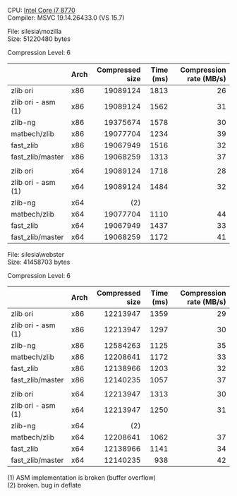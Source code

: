 CPU: [Intel Core i7 8770](https://ark.intel.com/products/126686/Intel-Core-i7-8700-Processor-12M-Cache-up-to-4_60-GHz)  
Compiler: MSVC 19.14.26433.0 (VS 15.7)

File: silesia\mozilla  
Size: 51220480 bytes

Compression Level: 6

|                  | Arch | Compressed size | Time (ms) | Compression rate (MB/s) |
| ---------------- | -----| ---------------:| ---------:| -----------------------:|
| zlib ori         | x86  | 19089124        | 1813      | 26 |
| zlib ori - asm (1) | x86  | 19089124        | 1562      | 31 |
| zlib-ng          | x86  | 19375674        | 1578      | 30 |
| matbech/zlib     | x86  | 19077704        | 1234      | 39 |
| fast_zlib        | x86  | 19067949        | 1516      | 32 |
| fast_zlib/master | x86  | 19068259        | 1313      | 37 |
|                  |      |                 |           |    |
| zlib ori         | x64  | 19089124        | 1718      | 28 |
| zlib ori - asm (1)  | x64  | 19089124        | 1484      | 32 |
| zlib-ng          | x64  | (2)             |           |    |
| matbech/zlib     | x64  | 19077704        | 1110      | 44 |
| fast_zlib        | x64  | 19067949        | 1437      | 33 |
| fast_zlib/master | x64  | 19068259        | 1172      | 41 |


File: silesia\webster  
Size: 41458703 bytes

Compression Level: 6

|                | Arch | Compressed size | Time (ms) | Compression rate (MB/s) |
| -------------- | -----| ---------------:| ---------:| -----------------------:|
| zlib ori       | x86  | 12213947        | 1359      | 29 |
| zlib ori - asm (1) | x86  | 12213947        | 1297      | 30 |
| zlib-ng        | x86  | 12584263        | 1125      | 35 |
| matbech/zlib   | x86  | 12208641        | 1172      | 33 |
| fast_zlib      | x86  | 12138966        | 1203      | 32 |
| fast_zlib/master | x86  | 12140235        | 1057      | 37 |
|                |      |                 |           |    |
| zlib ori       | x64  | 12213947        | 1313      | 30 |
| zlib ori - asm (1) | x64  | 12213947        | 1250      | 31 |
| zlib-ng        | x64  | (2)               |           |    |
| matbech/zlib   | x64  | 12208641        | 1062      | 37 |
| fast_zlib      | x64  | 12138966        | 1141      | 34 |
| fast_zlib/master | x64  | 12140235        | 938      | 42 |


(1) ASM implementation is broken (buffer overflow)  
(2) broken. bug in deflate